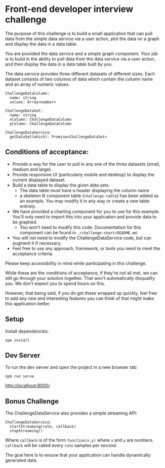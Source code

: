 # Front-end developer interview challenge

The purpose of this challenge is to build a small application that can pull data from the simple data service via a user action, plot the data on a graph and display the data in a data table.

You are provided the data service and a simple graph component.
Your job is to build in the ability to pull data from the data service via a user action, and then display the data in a data table built by you.

The data service provides three different datasets of different sizes.
Each dataset consists of two columns of data which contain the column name and an array of numeric values.

```
ChallengeDataColumn:
  name: string
  values: Array<number>

ChallengeDataSet:
  name: string
  xColumn: ChallengeDataColumn
  yColumn: ChallengeDataColumn

ChallengeDataService:
  getDataSet(which): Promise<ChallengeDataSet>
```

## Conditions of acceptance:

- Provide a way for the user to pull in any one of the three datasets (small, medium and large).
- Provide responsive UI (particularly mobile and desktop) to display the current displayed dataset.
- Build a data table to display the given data sets.
  - The data table must have a header displaying the column name
  - a skeleton lit component table (`challenge-table`) has been added as an example. You may modify it in any way or create a new table entirely.  
- We have provided a charting component for you to use for this example. You'll only need to import this into your application and provide data to be graphed.
  - You won't need to modify this code. Documentation for this component can be found in `./challenge-chart/README.md`.
- You will not need to modify the ChallengeDataService code, but can augment it if necessary.
- Feel free to use any approach, framework, or tools you need to meet the acceptance criteria.  

Please keep accessibility in mind while participating in this challenge.  

While these are the conditions of acceptance, if they're not all met, we can still go through your solution together.
That won't automatically disqualify you.  We don't expect you to spend hours on this.

However, that being said, if you do get these wrapped up quickly, feel free to add any new and interesting features you can think of that might make this application better.  

## Setup
Install dependencies:
```
npm install
```

## Dev Server
To run the dev server and open the project in a new browser tab:
```
npm run serve
```
[http://localhost:8000/](http://localhost:8000/)

## Bonus Challenge

The ChallengeDataService also provides a simple streaming API:

```
ChallengeDataService:
  startStreaming(rate, callback)
  stopStreaming()
```
Where `callback` is of the form `function(x,y)` where `x` and `y` are numbers.
`callback` will be called every `rate` samples per second.

The goal here is to ensure that your application can handle dynamically generated data.
